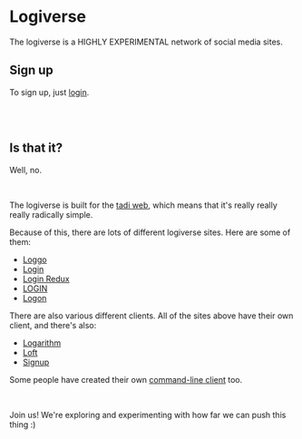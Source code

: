 # Logiverse

The logiverse is a HIGHLY EXPERIMENTAL network of social media sites. 

## Sign up

To sign up, just [login](https://todepond.com/lab/login).

<br>

<br>

## Is that it? 

Well, no.

<br>

The logiverse is built for the [tadi web](https://www.youtube.com/watch?v=ft6xOAijwFo), which means that it's really really really radically simple.

Because of this, there are lots of different logiverse sites. Here are some of them: 

- [Loggo](https://svenlaa.com/playground/loggo/)
- [Login](https://todepond.com/lab/login)
- [Login Redux](https://login.rossilaz.xyz/)
- [LOGIN](https://cute-catgirl.github.io/login/)
- [Logon](https://evolved.systems/logon/)

There are also various different clients. All of the sites above have their own client, and there's also:

- [Logarithm](https://tristie.org/logarithm/)
- [Loft](https://github.com/cute-catgirl/Loft)
- [Signup](https://gaimeri.github.io/signup/)

Some people have created their own [command-line client](https://xoxo.zone/@annika/113136710954037798) too.

<br>

Join us! We're exploring and experimenting with how far we can push this thing :)

<br>
